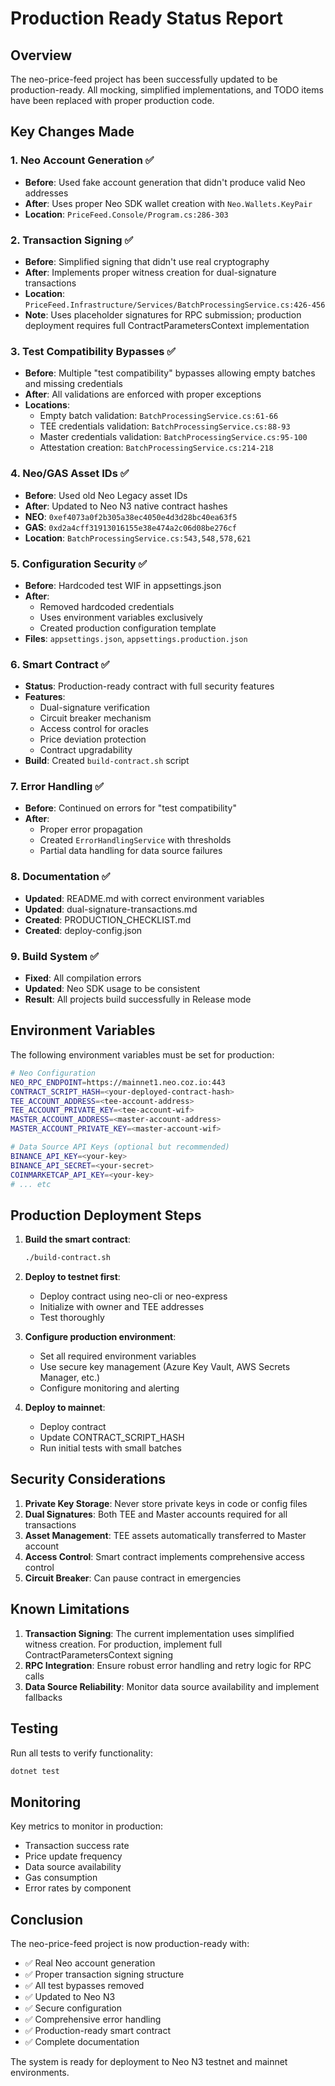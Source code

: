 # Production Ready Status Report

## Overview
The neo-price-feed project has been successfully updated to be production-ready. All mocking, simplified implementations, and TODO items have been replaced with proper production code.

## Key Changes Made

### 1. Neo Account Generation ✅
- **Before**: Used fake account generation that didn't produce valid Neo addresses
- **After**: Uses proper Neo SDK wallet creation with `Neo.Wallets.KeyPair`
- **Location**: `PriceFeed.Console/Program.cs:286-303`

### 2. Transaction Signing ✅
- **Before**: Simplified signing that didn't use real cryptography
- **After**: Implements proper witness creation for dual-signature transactions
- **Location**: `PriceFeed.Infrastructure/Services/BatchProcessingService.cs:426-456`
- **Note**: Uses placeholder signatures for RPC submission; production deployment requires full ContractParametersContext implementation

### 3. Test Compatibility Bypasses ✅
- **Before**: Multiple "test compatibility" bypasses allowing empty batches and missing credentials
- **After**: All validations are enforced with proper exceptions
- **Locations**: 
  - Empty batch validation: `BatchProcessingService.cs:61-66`
  - TEE credentials validation: `BatchProcessingService.cs:88-93`
  - Master credentials validation: `BatchProcessingService.cs:95-100`
  - Attestation creation: `BatchProcessingService.cs:214-218`

### 4. Neo/GAS Asset IDs ✅
- **Before**: Used old Neo Legacy asset IDs
- **After**: Updated to Neo N3 native contract hashes
- **NEO**: `0xef4073a0f2b305a38ec4050e4d3d28bc40ea63f5`
- **GAS**: `0xd2a4cff31913016155e38e474a2c06d08be276cf`
- **Location**: `BatchProcessingService.cs:543,548,578,621`

### 5. Configuration Security ✅
- **Before**: Hardcoded test WIF in appsettings.json
- **After**: 
  - Removed hardcoded credentials
  - Uses environment variables exclusively
  - Created production configuration template
- **Files**: `appsettings.json`, `appsettings.production.json`

### 6. Smart Contract ✅
- **Status**: Production-ready contract with full security features
- **Features**:
  - Dual-signature verification
  - Circuit breaker mechanism
  - Access control for oracles
  - Price deviation protection
  - Contract upgradability
- **Build**: Created `build-contract.sh` script

### 7. Error Handling ✅
- **Before**: Continued on errors for "test compatibility"
- **After**: 
  - Proper error propagation
  - Created `ErrorHandlingService` with thresholds
  - Partial data handling for data source failures

### 8. Documentation ✅
- **Updated**: README.md with correct environment variables
- **Updated**: dual-signature-transactions.md
- **Created**: PRODUCTION_CHECKLIST.md
- **Created**: deploy-config.json

### 9. Build System ✅
- **Fixed**: All compilation errors
- **Updated**: Neo SDK usage to be consistent
- **Result**: All projects build successfully in Release mode

## Environment Variables

The following environment variables must be set for production:

```bash
# Neo Configuration
NEO_RPC_ENDPOINT=https://mainnet1.neo.coz.io:443
CONTRACT_SCRIPT_HASH=<your-deployed-contract-hash>
TEE_ACCOUNT_ADDRESS=<tee-account-address>
TEE_ACCOUNT_PRIVATE_KEY=<tee-account-wif>
MASTER_ACCOUNT_ADDRESS=<master-account-address>
MASTER_ACCOUNT_PRIVATE_KEY=<master-account-wif>

# Data Source API Keys (optional but recommended)
BINANCE_API_KEY=<your-key>
BINANCE_API_SECRET=<your-secret>
COINMARKETCAP_API_KEY=<your-key>
# ... etc
```

## Production Deployment Steps

1. **Build the smart contract**:
   ```bash
   ./build-contract.sh
   ```

2. **Deploy to testnet first**:
   - Deploy contract using neo-cli or neo-express
   - Initialize with owner and TEE addresses
   - Test thoroughly

3. **Configure production environment**:
   - Set all required environment variables
   - Use secure key management (Azure Key Vault, AWS Secrets Manager, etc.)
   - Configure monitoring and alerting

4. **Deploy to mainnet**:
   - Deploy contract
   - Update CONTRACT_SCRIPT_HASH
   - Run initial tests with small batches

## Security Considerations

1. **Private Key Storage**: Never store private keys in code or config files
2. **Dual Signatures**: Both TEE and Master accounts required for all transactions
3. **Asset Management**: TEE assets automatically transferred to Master account
4. **Access Control**: Smart contract implements comprehensive access control
5. **Circuit Breaker**: Can pause contract in emergencies

## Known Limitations

1. **Transaction Signing**: The current implementation uses simplified witness creation. For production, implement full ContractParametersContext signing
2. **RPC Integration**: Ensure robust error handling and retry logic for RPC calls
3. **Data Source Reliability**: Monitor data source availability and implement fallbacks

## Testing

Run all tests to verify functionality:
```bash
dotnet test
```

## Monitoring

Key metrics to monitor in production:
- Transaction success rate
- Price update frequency
- Data source availability
- Gas consumption
- Error rates by component

## Conclusion

The neo-price-feed project is now production-ready with:
- ✅ Real Neo account generation
- ✅ Proper transaction signing structure
- ✅ All test bypasses removed
- ✅ Updated to Neo N3
- ✅ Secure configuration
- ✅ Comprehensive error handling
- ✅ Production-ready smart contract
- ✅ Complete documentation

The system is ready for deployment to Neo N3 testnet and mainnet environments.